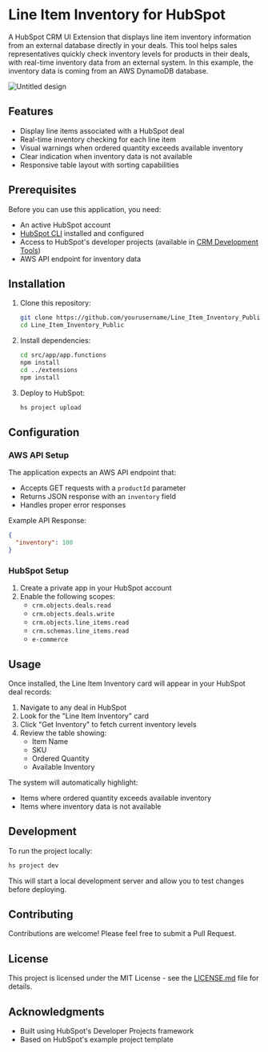 # Line Item Inventory for HubSpot

A HubSpot CRM UI Extension that displays line item inventory information from an external database directly in your deals. This tool helps sales representatives quickly check inventory levels for products in their deals, with real-time inventory data from an external system. In this example, the inventory data is coming from an AWS DynamoDB database.

![Untitled design](https://github.com/user-attachments/assets/24d5b319-b19d-4430-a12e-5d7e174b0683)

## Features

- Display line items associated with a HubSpot deal
- Real-time inventory checking for each line item 
- Visual warnings when ordered quantity exceeds available inventory
- Clear indication when inventory data is not available
- Responsive table layout with sorting capabilities

## Prerequisites

Before you can use this application, you need:

- An active HubSpot account
- [HubSpot CLI](https://www.npmjs.com/package/@hubspot/cli) installed and configured
- Access to HubSpot's developer projects (available in [CRM Development Tools](https://app.hubspot.com/l/whats-new/betas))
- AWS API endpoint for inventory data

## Installation

1. Clone this repository:
   ```bash
   git clone https://github.com/yourusername/Line_Item_Inventory_Public.git
   cd Line_Item_Inventory_Public
   ```

2. Install dependencies:
   ```bash
   cd src/app/app.functions
   npm install
   cd ../extensions
   npm install
   ```

3. Deploy to HubSpot:
   ```bash
   hs project upload
   ```

## Configuration

### AWS API Setup
The application expects an AWS API endpoint that:
- Accepts GET requests with a `productId` parameter
- Returns JSON response with an `inventory` field
- Handles proper error responses

Example API Response:
```json
{
  "inventory": 100
}
```

### HubSpot Setup
1. Create a private app in your HubSpot account
2. Enable the following scopes:
   - `crm.objects.deals.read`
   - `crm.objects.deals.write`
   - `crm.objects.line_items.read`
   - `crm.schemas.line_items.read`
   - `e-commerce`

## Usage

Once installed, the Line Item Inventory card will appear in your HubSpot deal records:

1. Navigate to any deal in HubSpot
2. Look for the "Line Item Inventory" card
3. Click "Get Inventory" to fetch current inventory levels
4. Review the table showing:
   - Item Name
   - SKU
   - Ordered Quantity
   - Available Inventory

The system will automatically highlight:
- Items where ordered quantity exceeds available inventory
- Items where inventory data is not available

## Development

To run the project locally:
```bash
hs project dev
```

This will start a local development server and allow you to test changes before deploying.

## Contributing

Contributions are welcome! Please feel free to submit a Pull Request.

## License

This project is licensed under the MIT License - see the [LICENSE.md](LICENSE.md) file for details.

## Acknowledgments

- Built using HubSpot's Developer Projects framework
- Based on HubSpot's example project template
